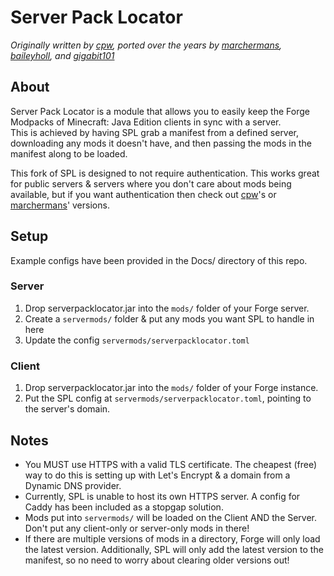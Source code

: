 # Server Pack Locator

*Originally written by [cpw](https://github.com/cpw/serverpacklocator), ported over the years by [marchermans](https://github.com/marchermans/serverpacklocator), [baileyholl](https://github.com/baileyholl/serverpacklocator), and [gigabit101](https://github.com/gigabit101/serverpacklocator/)*

## About

Server Pack Locator is a module that allows you to easily keep the Forge Modpacks of Minecraft: Java Edition clients in sync with a server.  
This is achieved by having SPL grab a manifest from a defined server, downloading any mods it doesn't have, and then passing the mods in the manifest along to be loaded.  
  
This fork of SPL is designed to not require authentication. This works great for public servers & servers where you don't care about mods being available, but if you want authentication then check out [cpw](https://github.com/cpw/serverpacklocator)'s or [marchermans](https://github.com/marchermans/serverpacklocator)' versions.

## Setup

Example configs have been provided in the Docs/ directory of this repo.

### Server

1. Drop serverpacklocator.jar into the `mods/` folder of your Forge server.
2. Create a `servermods/` folder & put any mods you want SPL to handle in here  
3. Update the config `servermods/serverpacklocator.toml`

### Client

1. Drop serverpacklocator.jar into the `mods/` folder of your Forge instance.
2. Put the SPL config at `servermods/serverpacklocator.toml`, pointing to the server's domain.

## Notes

- You MUST use HTTPS with a valid TLS certificate. The cheapest (free) way to do this is setting up with Let's Encrypt & a domain from a Dynamic DNS provider.
- Currently, SPL is unable to host its own HTTPS server. A config for Caddy has been included as a stopgap solution.
- Mods put into `servermods/` will be loaded on the Client AND the Server. Don't put any client-only or server-only mods in there!
- If there are multiple versions of mods in a directory, Forge will only load the latest version. Additionally, SPL will only add the latest version to the manifest, so no need to worry about clearing older versions out!
